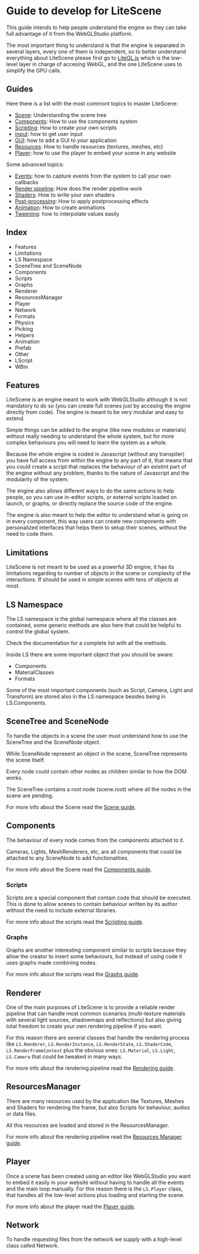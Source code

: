 # Guide to develop for LiteScene #
This guide intends to help people understand the engine so they can take full advantage of it from the WebGLStudio platform.

The most important thing to understand is that the engine is separated in several layers, every one of them is independent, so to better understand everything about LiteScene please first go to [LiteGL.js](https://github.com/jagenjo/litegl.js) which is the low-level layer in charge of accesing WebGL, and the one LiteScene uses to simplify the GPU calls.

## Guides ##

Here there is a list with the most commont topics to master LiteScene:

- [Scene](scene.md): Understanding the scene tree
- [Components](components.md): How to use the components system
- [Scripting](scripting.md): How to create your own scripts
- [Input](input.md): how to get user input
- [GUI](gui.md): how to add a GUI to your application
- [Resources](resources.md): How to handle resources (textures, meshes, etc)
- [Player](player.md): how to use the player to embed your scene in any website

Some advanced topics:

- [Events](events.md): how to capture events from the system to call your own callbacks
- [Render pipeline](render_pipeline.md): How does the render pipeline work
- [Shaders](shaders.md): How to write your own shaders
- [Post-processing](post-processing.md): How to apply postprocessing effects
- [Animation](animation.md): How to create animations
- [Tweening](tweening.md): how to interpolate values easily



## Index ##
* Features
* Limitations
* LS Namespace
* SceneTree and SceneNode
* Components
 * Scripts
 * Graphs
* Renderer
* ResourcesManager
* Player
* Network
* Formats
* Physics
* Picking
* Helpers
 * Animation
 * Prefab
* Other
 * LScript
 * WBin
 
## Features ##
LiteScene is an engine meant to work with WebGLStudio although it is not mandatory to do so (you can create full scenes just by accesing the engine directly from code).
The engine is meant to be very modular and easy to extend.

Simple things can be added to the engine (like new modules or materials) without really needing to understand the whole system, but for more complex behaviours you will need to learn the system as a whole.

Because the whole engine is coded in Javascript (without any transpiler) you have full access from within the engine to any part of it, that means that you could create a script that replaces the behaviour of an existint part of the engine without any problem, thanks to the nature of Javascript and the modularity of the system.

The engine also allows different ways to do the same actions to help people, so you can use in-editor scripts, or external scripts loaded on launch, or graphs, or directly replace the source code of the engine.

The engine is also meant to help the editor to understand what is going on in every component, this way users can create new components with personalized interfaces that helps them to setup their scenes, without the need to code them.

## Limitations ##

LiteScene is not meant to be used as a powerful 3D engine, it has its limitations regarding to number of objects in the scene or complexity of the interactions. If should be used in simple scenes with tens of objects at most.

## LS Namespace ##

The LS namespace is the global namespace where all the classes are contained, some generic methods are also here that could be helpful to control the global system.

Check the documentation for a complete list with all the methods.

Inside LS there are some important object that you should be aware:
- Components
- MaterialClasses
- Formats

Some of the most important components (such as Script, Camera, Light and Transform) are stored also in the LS namespace besides being in LS.Components.


## SceneTree and SceneNode

To handle the objects in a scene the user must understand how to use the SceneTree and the SceneNode object.

While SceneNode represent an object in the scene, SceneTree represents the scene itself.

Every node could contain other nodes as children similar to how the DOM works.

The SceneTree contains a root node (scene.root) where all the nodes in the scene are pending.

For more info about the Scene read the [Scene guide](scene.md).

## Components ##

The behaviour of every node comes from the components attached to it.

Cameras, Lights, MeshRenderers, etc, are all components that could be attached to any SceneNode to add functionalities.

For more info about the Scene read the [Components guide](components.md).

### Scripts ###

Scripts are a special component that contain code that should be executed. This is done to allow scenes to contain behaviour written by its author without the need to include external libraries.

For more info about the scripts read the [Scripting guide](scripting.md).

### Graphs ###

Graphs are another interesting component similar to scripts because they allow the creator to insert some behaviours, but instead of using code it uses graphs made combining nodes. 

For more info about the scripts read the [Graphs guide](graphs.md).

## Renderer ##

One of the main purposes of LiteScene is to provide a reliable render pipeline that can handle most common scenarios (multi-texture materials with several light sources, shadowmaps and reflections) but also giving total freedom to create your own rendering pipeline if you want.

For this reason there are several classes that handle the rendering process like ```LS.Renderer```, ```LS.RenderInstance```, ```LS.RenderState```, ```LS.ShaderCode```, ```LS.RenderFrameContext``` plus the obvious ones: ```LS.Material```, ```LS.Light```, ```LS.Camera``` that could be tweaked in many ways.

For more info about the rendering pipeline read the [Rendering guide](render_pipeline.md).

## ResourcesManager ##

There are many resources used by the application like Textures, Meshes and Shaders for rendering the frame, but also Scripts for behaviour, audios or data files.

All this resources are loaded and stored in the ResourcesManager.

For more info about the rendering pipeline read the [Resources Manager guide](resources_manager.md).

## Player ##

Once a scene has been created using an editor like WebGLStudio you want to embed it easily in your website without having to handle all the events and the main loop manually. For this reason there is the ```LS.Player``` class, that handles all the low-level actions plus loading and starting the scene.

For more info about the player read the [Player guide](player.md).

## Network ##

To handle requesting files from the network we supply with a high-level class called Network.
